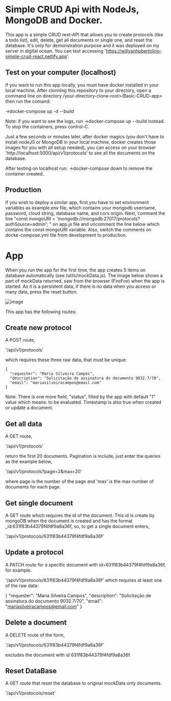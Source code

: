 # Simple CRUD Api with NodeJs, MongoDB and Docker.

This app is a simple CRUD rest-API that allows you to create protocols (like a todo list), edit, delete, get all documents or single one, and reset the database. It's only for demonstration purpose and it was deployed on my server in digital ocean. You can test accessing 'https://willyanhpbertolino-simple-crud-react.netlify.app'.

## Test on your computer (localhost)

If you want to run this app locally, you must have docker installed in your local machine. After clonning this repository to your directory, open a command line on directory /your-directory-clone-root>/Basic-CRUD-app> then run the comand:

->docker-compose up -d --build

Note: if you want to see the logs, run
->docker-compose up --build
instead.
To stop the containers, press control-C.

Just a few seconds or minutes later, after docker magics (you don't have to install nodeJS or MongoDB in your local machine, docker creates those images for you with all setup needed), you can access on your browser 'http://localhost:5000/api/v1/protocols' to see all the documents on the database.

After testing on localhost run:
->docker-compose down
to remove the container created.

## Production

If you wish to deploy a similar app, first you have to set environment variables as example.env file, which contains your mongodb username, password, cloud string, database name, and cors origin. Next, comment the line "const mongoURI = 'mongodb://mongodb:27017/protocols?authSource=admin'; " on app.js file and uncomment the line below which contains the const mongoURI variable. Also, switch the comments on docke-compose.yml file from development to production.

# App

When you run the app for the first time, the app creates 5 items on database automatically (see /utils/mockData.js). The image below shows a part of mockData returned, saw from the browser (FireFox) when the app is started. As it is a persistent data, if there is no data when you access or many data, press the reset button.

![image](https://user-images.githubusercontent.com/57110420/189744975-ec77a127-1a81-468d-9e4f-0a3bea01832e.png)

This app has the following routes:

## Create new protocol

A POST route,

'/api/v1/protocols'

which requires these three raw data, that must be unique:

```
{
  "requester": "Maria Silveira Campos",
  "description": "Solicitação de assinatura do documento 9032.7/70",
  "email": "mariasilveiracampos@email.com"
}
```

Note: There is one more field, "status", filled by the app with default "1" value which means: to be evaluated. Timestamp is also true when created or update a document.

## Get all data

A GET route,

'/api/v1/protocols'

return the first 20 documents.
Pagination is include, just enter the queries as the example below,

'/api/v1/protocols?page=2&max=20'

where page is the number of the page and 'max' is the max number of documents for each page.

## Get single document

A GET route which requires the id of the document. This id is create by mongoDB when the document is created and has the format \_id:631f83b44379f4fdf9a8a36f, so, to get a single document enters,

'/api/v1/protocols/631f83b44379f4fdf9a8a36f'

## Update a protocol

A PATCH route for a specific document with id=631f83b44379f4fdf9a8a36f, for example.

'/api/v1/protocols/631f83b44379f4fdf9a8a36f'
which requires at least one of the raw data:

{
"requester": "Maria Silveira Campos",
"description": "Solicitação de assinatura do documento 9032.7/70",
"email": "mariasilveiracampos@email.com"
}

## Delete a document

A DELETE route of the form,

'/api/v1/protocols/631f83b44379f4fdf9a8a36f'

excludes the document with id 631f83b44379f4fdf9a8a36f.

## Reset DataBase

A GET route that reset the database to original mockData only documents.

'/api/v1/protocols/reset'
